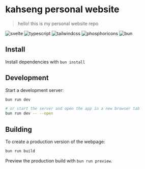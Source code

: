 # kahseng personal website

> hello! this is my personal website repo

<img alt="svelte" src="https://img.shields.io/badge/svelte-FF3E00?style=for-the-badge&logo=svelte&logoColor=fff"/> <img alt="typescript" src="https://img.shields.io/badge/typescript-3178C6?style=for-the-badge&logo=typescript&logoColor=fff"/> <img alt="tailwindcss" src="https://img.shields.io/badge/tailwindcss-06B6D4?style=for-the-badge&logo=tailwindcss&logoColor=fff"/> <img alt="phosphoricons" src="https://img.shields.io/badge/phosphoricons-3C402B?style=for-the-badge&logo=phosphoricons&logoColor=fff"/> <img alt="bun" src="https://img.shields.io/badge/bun-000?style=for-the-badge&logo=bun&logoColor=fff"/>

## Install

Install dependencies with `bun install`

## Development

Start a development server:

```bash
bun run dev

# or start the server and open the app in a new browser tab
bun run dev -- --open
```

## Building

To create a production version of the webpage:

```bash
bun run build
```

Preview the production build with `bun run preview`.
